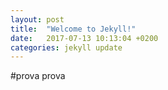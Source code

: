 ```yaml
---
layout: post
title:  "Welcome to Jekyll!"
date:   2017-07-13 10:13:04 +0200
categories: jekyll update
---
```

#prova prova
